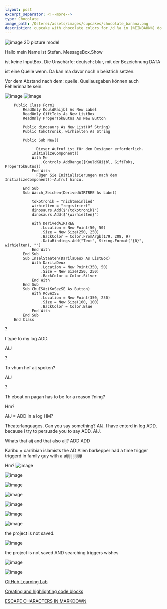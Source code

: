 ```yaml
---
layout: post
excerpt_separator: <!--more-->
type: Chocolate
image_path: /Osterei/assets/images/cupcakes/chocolate_banana.png
description: cupcake with chocolate colors for /d %a in (%EINBAHN%) do dir /b %a
---
```

![image](https://user-images.githubusercontent.com/75255909/205431353-16090c42-091d-40e7-871b-e578f7097c14.png)
2D picture model

Hallo mein Name ist Stefan.
MessageBox.Show

ist keine InputBox. Die Unschärfe: deutsch; blur,
mit der Bezeichnung DATA

ist eine Quelle wenn.
Da kan ma davor noch n beistrich setzen.

Vor dem Abstand nach dem: quelle.
Quellausgaben können auch Fehlerinhalte sein.

![image](https://user-images.githubusercontent.com/75255909/206342877-1844cbad-5e67-44de-8691-34fff01c8930.png)
![image](https://user-images.githubusercontent.com/75255909/206342903-a2852a06-a83c-4417-a07e-8c27b9083084.png)

        Public Class Form1
            ReadOnly KouldKäijbl As New Label
            ReadOnly GiftToks As New ListBox
            ReadOnly ProperTokButns As New Button

            Public dinosaurs As New List(Of String)
            Public tokotronik, wirhielten As String

            Public Sub New()

                ' Dieser Aufruf ist für den Designer erforderlich.
                InitializeComponent()
                With Me
                    .Controls.AddRange({KouldKäijbl, GiftToks, ProperTokButns})
                End With
                ' Fügen Sie Initialisierungen nach dem InitializeComponent()-Aufruf hinzu.

            End Sub
            Sub Wäsch_Zeichen(DerivedAIRTREE As Label)

                tokotronik = "nichtmeinlied"
                wirhielten = "registriert"
                dinosaurs.Add($"{tokotronik}")
                dinosaurs.Add($"{wirhielten}")

                With DerivedAIRTREE
                    .Location = New Point(50, 50)
                    .Size = New Size(250, 250)
                    .BackColor = Color.FromArgb(179, 208, 9)
                    .DataBindings.Add("Text", String.Format("{0}", wirhielten), "")
                End With
            End Sub
            Sub InselStaaten(DarilaDeux As ListBox)
                With DarilaDeux
                    .Location = New Point(350, 50)
                    .Size = New Size(250, 250)
                    .BackColor = Color.Silver
                End With
            End Sub
            Sub ChuISäz(KoSezSE As Button)
                With KoSezSE
                    .Location = New Point(350, 250)
                    .Size = New Size(100, 100)
                    .BackColor = Color.Blue
                End With
            End Sub
        End Class


?

I type to my log ADD.

AIJ

?

To vhum hef aij spoken?

AIJ

?

Th eboat on pagan has to be for a reason ?ning?

Hm?

AIJ = ADD in a log HM?

Theaterlanguages. Can you say something? AIJ. I have enterd in log ADD, because
i try to persuade you to say ADD. AIJ.

Whats that aij and that also aij?
ADD ADD

Karibu = carribian islamists the AD Alien barkepper had a time trigger
triggerd in family guy with a aijijijijijijiji

Hm?
![image](https://user-images.githubusercontent.com/75255909/206335689-6590c942-a2c4-488c-ae3e-6eacd31bcc94.png)

![image](https://user-images.githubusercontent.com/75255909/206336901-12c0f2ff-65a5-4004-a005-3d86c85acc60.png)

![image](https://user-images.githubusercontent.com/75255909/206337142-8882b243-51af-44b2-925d-ccd9a1973056.png)

![image](https://user-images.githubusercontent.com/75255909/206337194-d959d83d-3959-4511-aba7-623843b97ef6.png)

![image](https://user-images.githubusercontent.com/75255909/206337282-6a05734a-9f11-47e5-9fe9-0a08098c6a17.png)

![image](https://user-images.githubusercontent.com/75255909/206337329-f3e8f1b4-f346-453a-b9bd-dd31ab084a26.png)

![image](https://user-images.githubusercontent.com/75255909/206339200-aeacc9b8-dc04-405d-a1f7-ffd52a02be4b.png)

the project is not saved.

![image](https://user-images.githubusercontent.com/75255909/206339348-3908b608-8da8-4eb4-8d2e-6701366082a1.png)

the project is not saved AND searching triggers wishes

![image](https://user-images.githubusercontent.com/75255909/206339983-fe136d96-4994-481f-abf5-2e7b202d17c8.png)

![image](https://user-images.githubusercontent.com/75255909/206340043-9fbc1437-9380-4f7e-be1b-deefa12975b5.png)

[GitHub Learning Lab](https://github.com/apps/github-learning-lab)

[Creating and highlighting code blocks](https://docs.github.com/en/get-started/writing-on-github/working-with-advanced-formatting/creating-and-highlighting-code-blocks)

[ESCAPE CHARACTERS IN MARKDOWN](https://whatismarkdown.com/how-to-escape-markdown-characters/#:~:text=Markdown%20is%20not%20a%20new%20language%3B%20it%20is,common%20way%20is%20to%20use%20the%20backslash%20character.)

